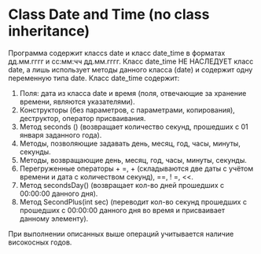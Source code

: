 # Class Date and Time (no class inheritance)
Программа содержит классs date и класс date_time в форматах дд.мм.гггг и сс:мм:чч дд.мм.гггг. Класс date_time НЕ НАСЛЕДУЕТ класс date, а лишь использует методы данного класса (date) и содержит одну переменную типа date.
Класс date_time  содержит:
1. Поля: дата из класса date и время (поля, отвечающие за хранение времени, являются указателями).
2. Конструкторы (без параметров, с параметрами, копирования), деструктор, оператор присваивания.
3. Метод seconds () (возвращает количество секунд, прошедших с 01 января заданного года).
4. Методы, позволяющие задавать день, месяц, год, часы, минуты, секунды.
5. Методы, возвращающие день, месяц, год, часы, минуты, секунды.
6. Перегруженные операторы + =, + (складываются две даты с учётом времени и дата с количеством секунд),
==, ! =, <<.
7. Метод secondsDay() (возвращает кол-во дней прошедших с 00:00:00 данного дня).
8. Метод SecondPlus(int sec) (переводит кол-во секунд прошедших с прошедших с 00:00:00 данного дня во время и присваивает данному элементу).

При выполнении описанных выше операций учитывается наличие високосных годов.